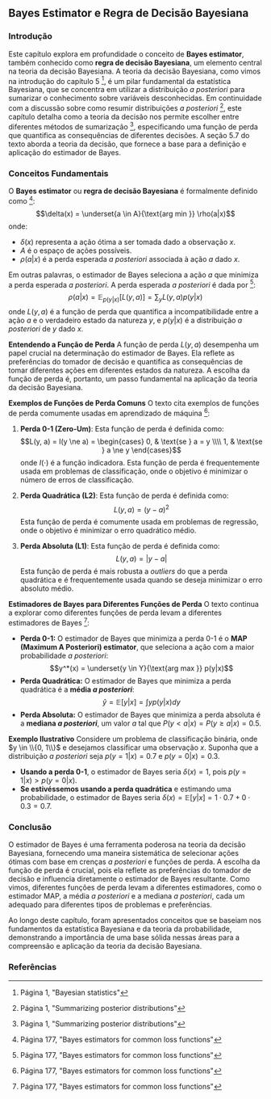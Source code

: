 ## Bayes Estimator e Regra de Decisão Bayesiana

### Introdução
Este capítulo explora em profundidade o conceito de **Bayes estimator**, também conhecido como **regra de decisão Bayesiana**, um elemento central na teoria da decisão Bayesiana. A teoria da decisão Bayesiana, como vimos na introdução do capítulo 5 [^1], é um pilar fundamental da estatística Bayesiana, que se concentra em utilizar a distribuição *a posteriori* para sumarizar o conhecimento sobre variáveis desconhecidas. Em continuidade com a discussão sobre como resumir distribuições *a posteriori* [^2], este capítulo detalha como a teoria da decisão nos permite escolher entre diferentes métodos de sumarização [^2], especificando uma função de perda que quantifica as consequências de diferentes decisões. A seção 5.7 do texto aborda a teoria da decisão, que fornece a base para a definição e aplicação do estimador de Bayes.

### Conceitos Fundamentais
O **Bayes estimator** ou **regra de decisão Bayesiana** é formalmente definido como [^29]:
$$\delta(x) = \underset{a \in A}{\text{arg min }} \rho(a|x)$$
onde:
- $\delta(x)$ representa a ação ótima a ser tomada dado a observação $x$.
- $A$ é o espaço de ações possíveis.
- $\rho(a|x)$ é a perda esperada *a posteriori* associada à ação $a$ dado $x$.

Em outras palavras, o estimador de Bayes seleciona a ação $a$ que minimiza a perda esperada *a posteriori*. A perda esperada *a posteriori* é dada por [^29]:
$$\rho(a|x) = \mathbb{E}_{p(y|x)}[L(y, a)] = \sum_y L(y, a)p(y|x)$$
onde $L(y, a)$ é a função de perda que quantifica a incompatibilidade entre a ação $a$ e o verdadeiro estado da natureza $y$, e $p(y|x)$ é a distribuição *a posteriori* de $y$ dado $x$.

**Entendendo a Função de Perda**
A função de perda $L(y, a)$ desempenha um papel crucial na determinação do estimador de Bayes. Ela reflete as preferências do tomador de decisão e quantifica as consequências de tomar diferentes ações em diferentes estados da natureza. A escolha da função de perda é, portanto, um passo fundamental na aplicação da teoria da decisão Bayesiana.

**Exemplos de Funções de Perda Comuns**
O texto cita exemplos de funções de perda comumente usadas em aprendizado de máquina [^29]:
1. **Perda 0-1 (Zero-Um)**: Esta função de perda é definida como:
   $$L(y, a) = I(y \ne a) = \begin{cases} 0, & \text{se } a = y \\\\ 1, & \text{se } a \ne y \end{cases}$$
   onde $I(\cdot)$ é a função indicadora. Esta função de perda é frequentemente usada em problemas de classificação, onde o objetivo é minimizar o número de erros de classificação.

2. **Perda Quadrática (L2)**: Esta função de perda é definida como:
   $$L(y, a) = (y - a)^2$$
   Esta função de perda é comumente usada em problemas de regressão, onde o objetivo é minimizar o erro quadrático médio.

3. **Perda Absoluta (L1)**: Esta função de perda é definida como:
   $$L(y, a) = |y - a|$$
   Esta função de perda é mais robusta a *outliers* do que a perda quadrática e é frequentemente usada quando se deseja minimizar o erro absoluto médio.

**Estimadores de Bayes para Diferentes Funções de Perda**
O texto continua a explorar como diferentes funções de perda levam a diferentes estimadores de Bayes [^29]:

*   **Perda 0-1:** O estimador de Bayes que minimiza a perda 0-1 é o **MAP (Maximum A Posteriori) estimator**, que seleciona a ação com a maior probabilidade *a posteriori*:
    $$y^*(x) = \underset{y \in Y}{\text{arg max }} p(y|x)$$
*   **Perda Quadrática:** O estimador de Bayes que minimiza a perda quadrática é a **média *a posteriori***:
    $$\hat{y} = \mathbb{E}[y|x] = \int yp(y|x) dy$$
*   **Perda Absoluta:** O estimador de Bayes que minimiza a perda absoluta é a **mediana *a posteriori***, um valor $a$ tal que $P(y < a|x) = P(y \ge a|x) = 0.5$.

**Exemplo Ilustrativo**
Considere um problema de classificação binária, onde $y \in \\{0, 1\\}$ e desejamos classificar uma observação $x$. Suponha que a distribuição *a posteriori* seja $p(y=1|x) = 0.7$ e $p(y=0|x) = 0.3$.

*   **Usando a perda 0-1**, o estimador de Bayes seria $\delta(x) = 1$, pois $p(y=1|x) > p(y=0|x)$.
*   **Se estivéssemos usando a perda quadrática** e estimando uma probabilidade, o estimador de Bayes seria $\delta(x) = \mathbb{E}[y|x] = 1 \cdot 0.7 + 0 \cdot 0.3 = 0.7$.

### Conclusão
O estimador de Bayes é uma ferramenta poderosa na teoria da decisão Bayesiana, fornecendo uma maneira sistemática de selecionar ações ótimas com base em crenças *a posteriori* e funções de perda. A escolha da função de perda é crucial, pois ela reflete as preferências do tomador de decisão e influencia diretamente o estimador de Bayes resultante. Como vimos, diferentes funções de perda levam a diferentes estimadores, como o estimador MAP, a média *a posteriori* e a mediana *a posteriori*, cada um adequado para diferentes tipos de problemas e preferências.

Ao longo deste capítulo, foram apresentados conceitos que se baseiam nos fundamentos da estatística Bayesiana e da teoria da probabilidade, demonstrando a importância de uma base sólida nessas áreas para a compreensão e aplicação da teoria da decisão Bayesiana.
### Referências
[^1]: Página 1, "Bayesian statistics"
[^2]: Página 1, "Summarizing posterior distributions"
[^29]: Página 177, "Bayes estimators for common loss functions"
<!-- END -->